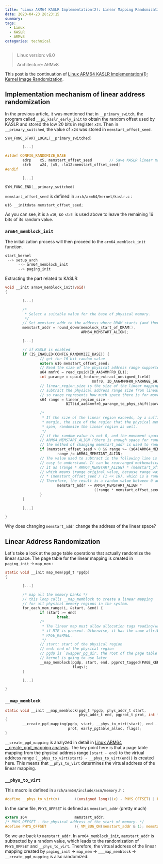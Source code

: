 ```yaml
---
title: "Linux ARM64 KASLR Implementation(2): Linear Mapping Randomization"
date: 2023-04-23 20:23:15
summary:
tags:
  - Linux
  - KASLR
  - ARMv8
categories: technical
---
```


> Linux version: v6.0
>
> Architecture: ARMv8

This post is the continuation of [Linux ARM64 KASLR Implementation(1): Kernel Image Randomization](../kaslr_en/).

## Implementation mechanism of linear address randomization

In the previous article, it was mentioned that in `__primary_switch`, the program called `__pi_kaslr_early_init` to obtain the random offset used by KASLR and stored the low 20 bits in register `x24`. Then in `__primary_switched`, the value of `x24` was stored in `memstart_offset_seed`.

```c
SYM_FUNC_START_LOCAL(__primary_switched)

        [...]

#ifdef CONFIG_RANDOMIZE_BASE
        adrp    x5, memstart_offset_seed        // Save KASLR linear map seed    
        strh    w24, [x5, :lo12:memstart_offset_seed]
#endif

        [...]

SYM_FUNC_END(__primary_switched)
```

`memstart_offset_seed` is defined in `arch/arm64/kernel/kaslr.c` :

```c
u16 __initdata memstart_offset_seed;
```

As you can see, it is a `u16`, so `strh` is used above to leave the remaining 16 bits of its random value.

### `arm64_memblock_init`

The initialization process will then proceed to the `arm64_memblock_init` function.

```c
start_kernel
 --> setup_arch
      --> arm64_memblock_init
      --> paging_init
```

Extracting the part related to KASLR:

```c
void __init arm64_memblock_init(void)
{

        [...]

        /*
         * Select a suitable value for the base of physical memory.
         */
        // Set memstart_addr to the address where DRAM starts (and then perform an alignment).
        memstart_addr = round_down(memblock_start_of_DRAM(),
                                   ARM64_MEMSTART_ALIGN);

        [...]

        // if KASLR is enabled
        if (IS_ENABLED(CONFIG_RANDOMIZE_BASE)) {
                // get the 16 bit random value
                extern u16 memstart_offset_seed;
                // Read the size of the physical address range supported by the CPU.
                u64 mmfr0 = read_cpuid(ID_AA64MMFR0_EL1);
                int parange = cpuid_feature_extract_unsigned_field(
                                        mmfr0, ID_AA64MMFR0_PARANGE_SHIFT);
                // linear_region_size is the size of the linear mapping range calculated by the kernel
                // subtract the physical address range size from linear_region_size to obtain range
                // so range represents how much space there is for movement of physical addresses within the linear mapping range
                s64 range = linear_region_size -
                            BIT(id_aa64mmfr0_parange_to_phys_shift(parange));
    
                /*
                 * If the size of the linear region exceeds, by a sufficient
                 * margin, the size of the region that the physical memory can
                 * span, randomize the linear region as well.
                 */
                // if the random value is not 0, and the movement space is greater than
                // ARM64_MEMSTART_ALIGN (there is enough space for randomization), then
                // the method of changing memstart_addr is used to randomize the linear space.
                if (memstart_offset_seed > 0 && range >= (s64)ARM64_MEMSTART_ALIGN) {
                        range /= ARM64_MEMSTART_ALIGN;
                // The value used to subtract in the following line is not very
                // easy to understand. It can be rearranged mathematically to imagine
                // it as (range * ARM64_MEMSTART_ALIGN) * (memstart_offset_seed >> 16),
                // which means (range original value, because range was divided by ARM64_MEMSTART_ALIGN earlier)
                // * (memstart_offset_seed / (1 << 16), which is a random value between 0 and 1)
                // Therefore, the result is a random value between 0 and the original range.
                        memstart_addr -= ARM64_MEMSTART_ALIGN *
                                         ((range * memstart_offset_seed) >> 16);
                }
        }
 
        [...]

}
```

Why does changing `memstart_addr` change the address of the linear space?

## Linear Address Randomization

Let's take a look at the page table operations that actually randomize the linear space. The page table for the linear mapping is created in `paging_init` → `map_mem` :

```c
static void __init map_mem(pgd_t *pgdp)
{

        [...]

        /* map all the memory banks */
        // this loop calls __map_memblock to create a linear mapping
        // for all physical memory regions in the system.
        for_each_mem_range(i, &start, &end) {
                if (start >= end)
                        break;
                /*
                 * The linear map must allow allocation tags reading/writing
                 * if MTE is present. Otherwise, it has the same attributes as
                 * PAGE_KERNEL.
                 */
                // start: start of the physical region
                // end: end of the physical region
                // pgdp is `swapper_pg_dir, the root of the page table that the
                // kernel is going to use later
                __map_memblock(pgdp, start, end, pgprot_tagged(PAGE_KERNEL),
                               flags);
        }

        [...]

}
```

### `__map_memblock`

```c
static void __init __map_memblock(pgd_t *pgdp, phys_addr_t start,
                                  phys_addr_t end, pgprot_t prot, int flags)
{
        __create_pgd_mapping(pgdp, start, __phys_to_virt(start), end - start,
                             prot, early_pgtable_alloc, flags);
}
```

`__create_pgd_mapping` is analyzed in detail in [Linux ARM64 \__create_pgd_mapping analysis](../page_table_en/). The key point here is that a page table mapping from the physical address range `[start - end)` to the virtual address range `[__phys_to_virt(start) - __phys_to_virt(end))` is created here. This means that `__phys_to_virt` determines the virtual address of the linear mapping.

### `__phys_to_virt`

This macro is defined in `arch/arm64/include/asm/memory.h` :

```c
#define __phys_to_virt(x)       ((unsigned long)((x) - PHYS_OFFSET) | PAGE_OFFSET)
```

In the same file, `PHYS_OFFSET` is defined as `memstart_addr` (pretty much)

```c
extern s64                      memstart_addr;
/* PHYS_OFFSET - the physical address of the start of memory. */
#define PHYS_OFFSET             ({ VM_BUG_ON(memstart_addr & 1); memstart_addr; })
```

So we are back to `memstart_addr`. In `arm64_memblock_init`, `memstart_addr` is subtracted by a random value, which leads to the randomization of `PHYS_OFFSET` and `__phys_to_virt`. Therefore, the virtual address of the linear mapping created by `paging_init` → `map_mem` → `___map_memblock` → `__create_pgd_mapping` is also randomized.
